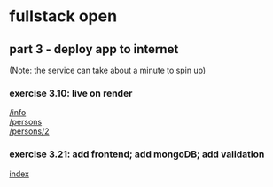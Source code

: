 # fullstack open

## part 3 - deploy app to internet

(Note: the service can take about a minute to spin up)

### exercise 3.10: live on render

[/info](https://fullstackopen-phonebook-t9ev.onrender.com/api/info)  
[/persons](https://fullstackopen-phonebook-t9ev.onrender.com/api/persons)  
[/persons/2](https://fullstackopen-phonebook-t9ev.onrender.com/api/persons/2)

### exercise 3.21: add frontend; add mongoDB; add validation

[index](https://fullstackopen-phonebook-t9ev.onrender.com/)
